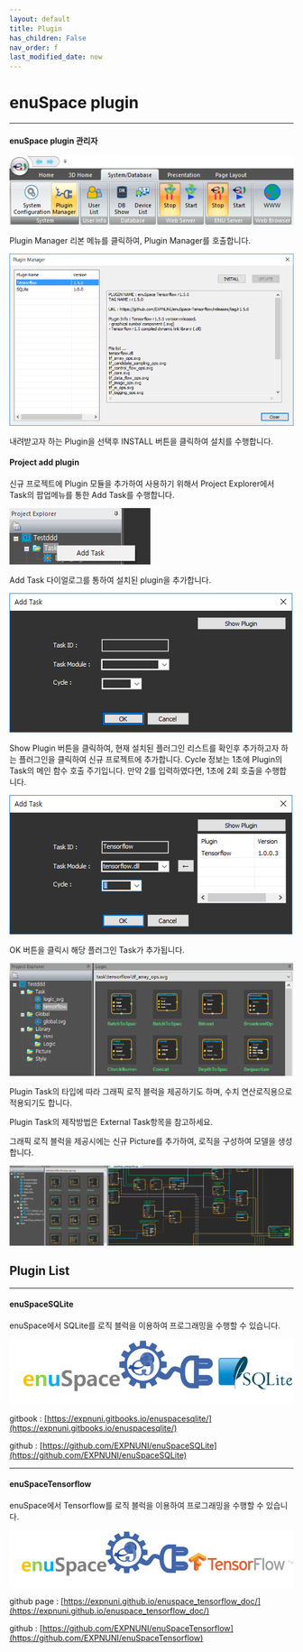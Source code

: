 ```yaml
---
layout: default
title: Plugin
has_children: False
nav_order: f
last_modified_date: now
---
```





# **enuSpace plugin**

---

#### enuSpace plugin 관리자

![](./assets/plugin/plugin_ribbon.png)

Plugin Manager 리본 메뉴를 클릭하여, Plugin Manager를 호출합니다.

![](./assets/plugin/plugin_manager.png)

내려받고자 하는 Plugin을 선택후 INSTALL 버튼을 클릭하여 설치를 수행합니다.

#### Project add plugin

신규 프로젝트에 Plugin 모듈을 추가하여 사용하기 위해서 Project Explorer에서 Task의 팝업메뉴를 통한 Add Task를 수행합니다.

![](./assets/plugin/popup_addtask.png)

Add Task 다이얼로그를 통하여 설치된 plugin을 추가합니다.

![](./assets/plugin/addtask.png)

Show Plugin 버튼을 클릭하여, 현재 설치된 플러그인 리스트를 확인후 추가하고자 하는 플러그인을 클릭하여 신규 프로젝트에 추가합니다. Cycle 정보는 1초에 Plugin의 Task의 메인 함수 호출 주기입니다. 만약 2를 입력하였다면, 1초에 2회 호출을 수행합니다.

![](./assets/plugin/addtask_plugin.png)

OK 버튼을 클릭시 해당 플러그인 Task가 추가됩니다.

![](./assets/plugin/load_plugin.png)

Plugin Task의 타입에 따라 그래픽 로직 블럭을 제공하기도 하며, 수치 연산로직용으로 적용되기도 합니다.

Plugin Task의 제작방법은 External Task항목을 참고하세요.

그래픽 로직 블럭을 제공시에는 신규 Picture를 추가하여, 로직을 구성하여 모델을 생성합니다.

![](./assets/plugin/plugin_sample.png)

## Plugin List

---

#### enuSpaceSQLite

enuSpace에서 SQLite를 로직 블럭을 이용하여 프로그래밍을 수행할 수 있습니다.

![](./assets/plugin/enuSpaceSqlite.png)

gitbook : [https://expnuni.gitbooks.io/enuspacesqlite/](https://expnuni.gitbooks.io/enuspacesqlite/)

github : [https://github.com/EXPNUNI/enuSpaceSQLite](https://github.com/EXPNUNI/enuSpaceSQLite)

---

#### enuSpaceTensorflow

enuSpace에서 Tensorflow를 로직 블럭을 이용하여 프로그래밍을 수행할 수 있습니다.

![](./assets/plugin/enuSpaceTensorflow.png)

github page : [https://expnuni.github.io/enuspace_tensorflow_doc/](https://expnuni.github.io/enuspace_tensorflow_doc/)

github : [https://github.com/EXPNUNI/enuSpaceTensorflow](https://github.com/EXPNUNI/enuSpaceTensorflow)

#### 



